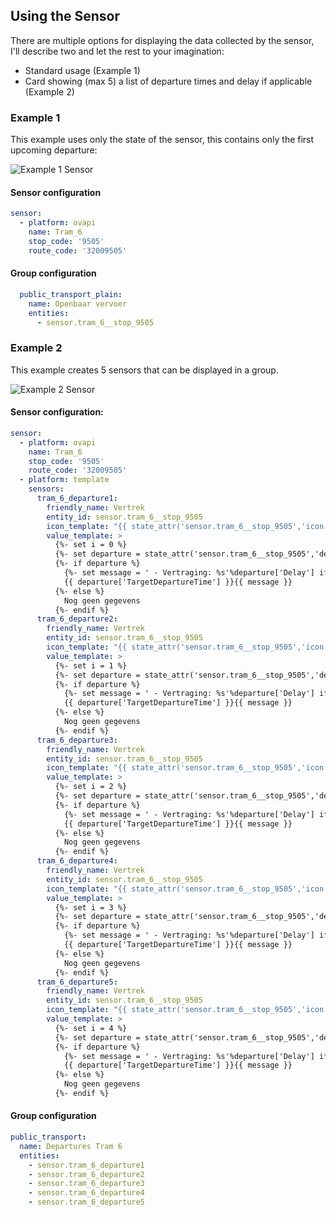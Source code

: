 
## Using the Sensor

There are multiple options for displaying the data collected by the sensor, I'll describe two and let the rest to your imagination:
- Standard usage (Example 1)
- Card showing (max 5) a list of departure times and delay if applicable (Example 2)


### Example 1

This example uses only the state of the sensor, this contains only the first upcoming departure:


![Example 1 Sensor](https://github.com/Paul-dH/Home-Assisant-Sensor-OvApi/blob/master/resources/img/screen-1.png)

#### Sensor configuration

 ```yaml
 sensor:
   - platform: ovapi
     name: Tram_6
     stop_code: '9505'
     route_code: '32009505'
 ```

#### Group configuration

```yaml
  public_transport_plain:
    name: Openbaar vervoer
    entities:
      - sensor.tram_6__stop_9505
```

### Example 2

This example creates 5 sensors that can be displayed in a group.


![Example 2 Sensor](https://github.com/Paul-dH/Home-Assisant-Sensor-OvApi/blob/master/resources/img/screen-2.png)

#### Sensor configuration:

```yaml
sensor:
  - platform: ovapi
    name: Tram_6
    stop_code: '9505'
    route_code: '32009505'
  - platform: template
    sensors:
      tram_6_departure1:
        friendly_name: Vertrek
        entity_id: sensor.tram_6__stop_9505
        icon_template: "{{ state_attr('sensor.tram_6__stop_9505','icon') }}"
        value_template: >
          {%- set i = 0 %}
          {%- set departure = state_attr('sensor.tram_6__stop_9505','departures')[i] if state_attr('sensor.tram_6__stop_9505','departures')[i] is defined else None %}
          {%- if departure %}
            {%- set message = ' - Vertraging: %s'%departure['Delay'] if departure['Delay'] | int > 0 else '' %}
            {{ departure['TargetDepartureTime'] }}{{ message }}
          {%- else %}
            Nog geen gegevens
          {%- endif %}
      tram_6_departure2:
        friendly_name: Vertrek
        entity_id: sensor.tram_6__stop_9505
        icon_template: "{{ state_attr('sensor.tram_6__stop_9505','icon') }}"
        value_template: >
          {%- set i = 1 %}
          {%- set departure = state_attr('sensor.tram_6__stop_9505','departures')[i] if state_attr('sensor.tram_6__stop_9505','departures')[i] is defined else None %}
          {%- if departure %}
            {%- set message = ' - Vertraging: %s'%departure['Delay'] if departure['Delay'] | int > 0 else '' %}
            {{ departure['TargetDepartureTime'] }}{{ message }}
          {%- else %}
            Nog geen gegevens
          {%- endif %}
      tram_6_departure3:
        friendly_name: Vertrek
        entity_id: sensor.tram_6__stop_9505
        icon_template: "{{ state_attr('sensor.tram_6__stop_9505','icon') }}"
        value_template: >
          {%- set i = 2 %}
          {%- set departure = state_attr('sensor.tram_6__stop_9505','departures')[i] if state_attr('sensor.tram_6__stop_9505','departures')[i] is defined else None %}
          {%- if departure %}
            {%- set message = ' - Vertraging: %s'%departure['Delay'] if departure['Delay'] | int > 0 else '' %}
            {{ departure['TargetDepartureTime'] }}{{ message }}
          {%- else %}
            Nog geen gegevens
          {%- endif %}
      tram_6_departure4:
        friendly_name: Vertrek
        entity_id: sensor.tram_6__stop_9505
        icon_template: "{{ state_attr('sensor.tram_6__stop_9505','icon') }}"
        value_template: >
          {%- set i = 3 %}
          {%- set departure = state_attr('sensor.tram_6__stop_9505','departures')[i] if state_attr('sensor.tram_6__stop_9505','departures')[i] is defined else None %}
          {%- if departure %}
            {%- set message = ' - Vertraging: %s'%departure['Delay'] if departure['Delay'] | int > 0 else '' %}
            {{ departure['TargetDepartureTime'] }}{{ message }}
          {%- else %}
            Nog geen gegevens
          {%- endif %}
      tram_6_departure5:
        friendly_name: Vertrek
        entity_id: sensor.tram_6__stop_9505
        icon_template: "{{ state_attr('sensor.tram_6__stop_9505','icon') }}"
        value_template: >
          {%- set i = 4 %}
          {%- set departure = state_attr('sensor.tram_6__stop_9505','departures')[i] if state_attr('sensor.tram_6__stop_9505','departures')[i] is defined else None %}
          {%- if departure %}
            {%- set message = ' - Vertraging: %s'%departure['Delay'] if departure['Delay'] | int > 0 else '' %}
            {{ departure['TargetDepartureTime'] }}{{ message }}
          {%- else %}
            Nog geen gegevens
          {%- endif %}
```

#### Group configuration
```yaml
public_transport:
  name: Departures Tram 6
  entities:
    - sensor.tram_6_departure1
    - sensor.tram_6_departure2
    - sensor.tram_6_departure3
    - sensor.tram_6_departure4
    - sensor.tram_6_departure5
```
